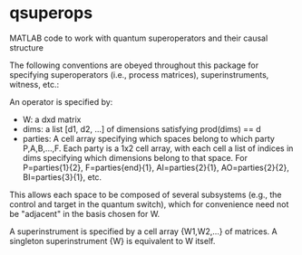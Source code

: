 # qsuperops
MATLAB code to work with quantum superoperators and their causal structure

The following conventions are obeyed throughout this package for specifying superoperators (i.e., process matrices), superinstruments, witness, etc.:

An operator is specified by:
- W: a dxd matrix
- dims: a list [d1, d2, ...] of dimensions satisfying prod(dims) == d
- parties: A cell array specifying which spaces belong to which party P,A,B,...,F. Each party is a 1x2 cell array, with each cell a list of indices in dims specifying which dimensions belong to that space. For P=parties{1}{2}, F=parties{end}{1}, AI=parties{2}{1}, AO=parties{2}{2}, BI=parties{3}{1}, etc.

This allows each space to be composed of several subsystems (e.g., the control and target in the quantum switch), which for convenience need not be "adjacent" in the basis chosen for W.

A superinstrument is specified by a cell array {W1,W2,...} of matrices. A singleton superinstrument {W} is equivalent to W itself.